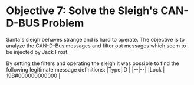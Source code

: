 # Objective 7: Solve the Sleigh's CAN-D-BUS Problem

Santa's sleigh behaves strange and is hard to operate.
The objective is to analyze the CAN-D-Bus messages and filter out messages which seem to be injected by Jack Frost.

By setting the filters and operating the sleigh it was possible to find the following legitimate message definitions:
|Type|ID  |
|--|--|
|Lock  | 19B#000000000000 |

<!--stackedit_data:
eyJoaXN0b3J5IjpbLTkzMTQ3MjE1Miw1Njg2MDIwNTddfQ==
-->